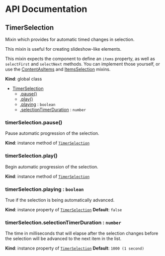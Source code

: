# API Documentation
<a name="TimerSelection"></a>

## TimerSelection
Mixin which provides for automatic timed changes in selection.

This mixin is useful for creating slideshow-like elements.

This mixin expects the component to define an `items` property, as well as
`selectFirst` and `selectNext` methods. You can implement those yourself,
or use the [ContentAsItems](ContentAsItems.md) and
[ItemsSelection](ItemsSelection.md) mixins.

  **Kind**: global class

* [TimerSelection](#TimerSelection)
    * [.pause()](#TimerSelection+pause)
    * [.play()](#TimerSelection+play)
    * [.playing](#TimerSelection+playing) : <code>boolean</code>
    * [.selectionTimerDuration](#TimerSelection+selectionTimerDuration) : <code>number</code>

<a name="TimerSelection+pause"></a>

### timerSelection.pause()
Pause automatic progression of the selection.

  **Kind**: instance method of <code>[TimerSelection](#TimerSelection)</code>
<a name="TimerSelection+play"></a>

### timerSelection.play()
Begin automatic progression of the selection.

  **Kind**: instance method of <code>[TimerSelection](#TimerSelection)</code>
<a name="TimerSelection+playing"></a>

### timerSelection.playing : <code>boolean</code>
True if the selection is being automatically advanced.

  **Kind**: instance property of <code>[TimerSelection](#TimerSelection)</code>
**Default**: <code>false</code>  
<a name="TimerSelection+selectionTimerDuration"></a>

### timerSelection.selectionTimerDuration : <code>number</code>
The time in milliseconds that will elapse after the selection changes
before the selection will be advanced to the next item in the list.

  **Kind**: instance property of <code>[TimerSelection](#TimerSelection)</code>
**Default**: <code>1000 (1 second)</code>  
